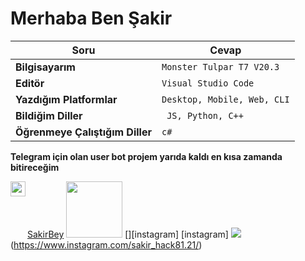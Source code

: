 # Merhaba Ben Şakir
Soru | Cevap
--- | --- 
**Bilgisayarım**  | `Monster Tulpar T7 V20.3`
**Editör**  | `Visual Studio Code`
**Yazdığım Platformlar** | `Desktop, Mobile, Web, CLI`
**Bildiğim Diller**  | ` JS, Python, C++`
**Öğrenmeye Çalıştığım Diller** | `c#`

**Telegram için olan user bot projem yarıda kaldı en kısa zamanda bitireceğim**

[SakirBey](www.github.com/SakirBey1) <img src="https://i.pinimg.com/originals/62/c9/3a/62c93a4cf6462f54fdea6d735d927f9c.gif" height="90" with="86">
[<img align="left" height="24" width="24" src="https://cdn.jsdelivr.net/npm/simple-icons@v4/icons/instagram.svg" />][instagram]
[instagram] <img src="https://www.google.com/imgres?imgurl=https%3A%2F%2Fi4.hurimg.com%2Fi%2Fhurriyet%2F75%2F750x422%2F60d27474c9de3d3e08ba3dec.jpg&imgrefurl=https%3A%2F%2Fwww.hurriyet.com.tr%2Fteknoloji%2Finstagram-indir-instagram-nasil-indirilir-android-ve-ios-icin-ucretsiz-son-surum-instagram-uygulamasi-41837678&tbnid=327OTHZH76qJzM&vet=12ahUKEwiGr4STnLbyAhUv5rsIHfERCvYQMygCegUIARCvAQ..i&docid=xkEAErG0XvIoFM&w=750&h=422&q=instagram&ved=2ahUKEwiGr4STnLbyAhUv5rsIHfERCvYQMygCegUIARCvAQ">(https://www.instagram.com/sakir_hack81.21/)
